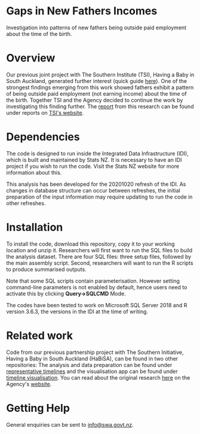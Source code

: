 # Gaps in New Fathers Incomes

Investigation into patterns of new fathers being outside paid employment about the time of the birth.

# Overview

Our previous joint project with The Southern Institute (TSI), Having a Baby in South Auckland, generated further interest (quick guide [here](https://swa.govt.nz/assets/Publications/reports/J000443_SIA_Case_study_Quick_guide_DIGITAL.pdf)). One of the strongest findings emerging from this work showed fathers exhibit a pattern of being outside paid employment (not earning income) about the time of the birth. Together TSI and the Agency decided to continue the work by investigating this finding further. The [report](https://www.tsi.nz/s/What-About-the-Menz) from this research can be found under reports on [TSI's website](https://www.tsi.nz/).

# Dependencies

The code is designed to run inside the Integrated Data Infrastructure (IDI), which is built and maintained by Stats NZ. It is necessary to have an IDI project if you wish to run the code. Visit the Stats NZ website for more information about this.

This analysis has been developed for the 20201020 refresh of the IDI. As changes in database structure can occur between refreshes, the initial preparation of the input information may require updating to run the code in other refreshes.

# Installation

To install the code, download this repository, copy it to your working location and unzip it. Researchers will first want to run the SQL files to build the analysis dataset. There are four SQL files: three setup files, followed by the main assembly script. Second, researchers will want to run the R scripts to produce summarised outputs.

Note that some SQL scripts contain parameterisation. However setting command-line parameters is not enabled by default, hence users need to activate this by clicking **Query->SQLCMD** Mode.

The codes have been tested to work on Microsoft SQL Server 2018 and R version 3.6.3, the versions in the IDI at the time of writing.

# Related work

Code from our previous partnership project with The Southern Initiative, Having a Baby in South Auckland (HaBiSA), can be found in two other repositories: The analysis and data preparation can be found under [representative timelines](https://github.com/nz-social-wellbeing-agency/representative_timelines) and the visualisation app can be found under [timeline visualisation](https://github.com/nz-social-wellbeing-agency/timeline_visualisation). You can read about the original research [here](https://swa.govt.nz/assets/Publications/reports/J000443-SIA-Print-Collateral-_-Case-study-2.3-FINAL-DIGITAL-v2.pdf) on the Agency's [website](https://swa.govt.nz/).

# Getting Help
General enquiries can be sent to info@swa.govt.nz.  

